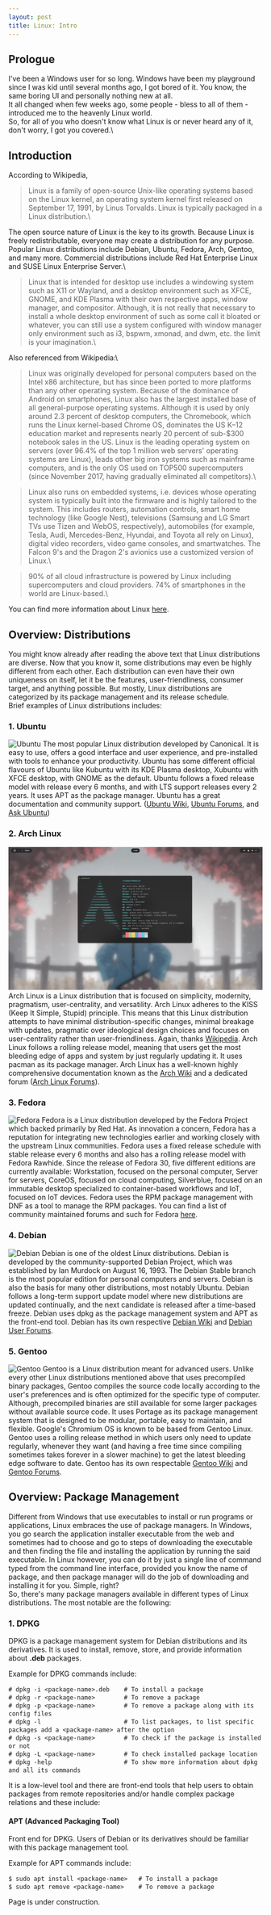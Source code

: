 ```yaml
---
layout: post
title: Linux: Intro
---
```


## Prologue
I've been a Windows user for so long. Windows have been my playground since I was kid until several months ago, I got bored of it.
You know, the same boring UI and personally nothing new at all.\
It all changed when few weeks ago, some people - bless to all of them - introduced me to the heavenly Linux world.\
So, for all of you who doesn't know what Linux is or never heard any of it, don't worry, I got you covered.\

## Introduction
According to Wikipedia,

> Linux is a family of open-source Unix-like operating systems based on the Linux kernel, an operating system kernel first released on September 17, 1991, by Linus Torvalds. Linux is typically packaged in a Linux distribution.\

The open source nature of Linux is the key to its growth. Because Linux is freely redistributable, everyone may create a distribution for any purpose. Popular Linux distributions include Debian, Ubuntu, Fedora, Arch, Gentoo, and many more. Commercial distributions include Red Hat Enterprise Linux and SUSE Linux Enterprise Server.\

> Linux that is intended for desktop use includes a windowing system such as X11 or Wayland, and a desktop environment such as XFCE, GNOME, and KDE Plasma with their own respective apps, window manager, and compositor. Although, it is not really that necessary to install a whole desktop environment of such as some call it bloated or whatever, you can still use a system configured with window manager only environment such as i3, bspwm, xmonad, and dwm, etc. the limit is your imagination.\

Also referenced from Wikipedia:\

> Linux was originally developed for personal computers based on the Intel x86 architecture, but has since been ported to more platforms than any other operating system. Because of the dominance of Android on smartphones, Linux also has the largest installed base of all general-purpose operating systems. Although it is used by only around 2.3 percent of desktop computers, the Chromebook, which runs the Linux kernel-based Chrome OS, dominates the US K–12 education market and represents nearly 20 percent of sub-$300 notebook sales in the US. Linux is the leading operating system on servers (over 96.4% of the top 1 million web servers' operating systems are Linux), leads other big iron systems such as mainframe computers, and is the only OS used on TOP500 supercomputers (since November 2017, having gradually eliminated all competitors).\

> Linux also runs on embedded systems, i.e. devices whose operating system is typically built into the firmware and is highly tailored to the system. This includes routers, automation controls, smart home technology (like Google Nest), televisions (Samsung and LG Smart TVs use Tizen and WebOS, respectively), automobiles (for example, Tesla, Audi, Mercedes-Benz, Hyundai, and Toyota all rely on Linux), digital video recorders, video game consoles, and smartwatches. The Falcon 9's and the Dragon 2's avionics use a customized version of Linux.\

> 90% of all cloud infrastructure is powered by Linux including supercomputers and cloud providers. 74% of smartphones in the world are Linux-based.\

You can find more information about Linux [here](https://en.wikipedia.org/wiki/Linux).

## Overview: Distributions
You might know already after reading the above text that Linux distributions are diverse. Now that you know it, some distributions may even be highly different from each other. Each distribution can even have their own uniqueness on itself, let it be the features, user-friendliness, consumer target, and anything possible. But mostly, Linux distributions are categorized by its package management and its release schedule.\
Brief examples of Linux distributions includes:
### 1. Ubuntu
![Ubuntu](https://upload.wikimedia.org/wikipedia/commons/thumb/9/97/Ubuntu_20.10_2880p_EN_31_12_2020_13_51_50.png/1280px-Ubuntu_20.10_2880p_EN_31_12_2020_13_51_50.png)
The most popular Linux distribution developed by Canonical. It is easy to use, offers a good interface and user experience, and pre-installed with tools to enhance your productivity. Ubuntu has some different official flavours of Ubuntu like Kubuntu with its KDE Plasma desktop, Xubuntu with XFCE desktop, with GNOME as the default. Ubuntu follows a fixed release model with release every 6 months, and with LTS support releases every 2 years. It uses APT as the package manager. Ubuntu has a great documentation and community support. ([Ubuntu Wiki](https://wiki.ubuntu.com/), [Ubuntu Forums](https://ubuntuforums.org/), and [Ask Ubuntu](https://askubuntu.com/))
### 2. Arch Linux
![Arch (Well, this is kinda diverse so I put my screenshot)](/img/arch.png)
Arch Linux is a Linux distribution that is focused on simplicity, modernity, pragmatism, user-centrality, and versatility. Arch Linux adheres to the KISS (Keep It Simple, Stupid) principle. This means that this Linux distribution attempts to have minimal distribution-specific changes, minimal breakage with updates, pragmatic over ideological design choices and focuses on user-centrality rather than user-friendliness. Again, thanks [Wikipedia](https://en.wikipedia.org/wiki/Arch_Linux). Arch Linux follows a rolling release model, meaning that users get the most bleeding edge of apps and system by just regularly updating it. It uses pacman as its package manager. Arch Linux has a well-known highly comprehensive documentation known as the [Arch Wiki](https://wiki.archlinux.org/) and a dedicated forum ([Arch Linux Forums](https://bbs.archlinux.org/)).
### 3. Fedora
![Fedora](https://upload.wikimedia.org/wikipedia/commons/thumb/a/a6/Fedora_33_with_its_default_desktop_environment_%28GNOME_3.38%29_and_background.png/1280px-Fedora_33_with_its_default_desktop_environment_%28GNOME_3.38%29_and_background.png)
Fedora is a Linux distribution developed by the Fedora Project which backed primarily by Red Hat. As innovation a concern, Fedora has a reputation for integrating new technologies earlier and working closely with the upstream Linux communities. Fedora uses a fixed release schedule with stable release every 6 months and also has a rolling release model with Fedora Rawhide. Since the release of Fedora 30, five different editions are currently available: Workstation, focused on the personal computer, Server for servers, CoreOS, focused on cloud computing, Silverblue, focused on an immutable desktop specialized to container-based workflows and IoT, focused on IoT devices. Fedora uses the RPM package management with DNF as a tool to manage the RPM packages. You can find a list of community maintained forums and such for Fedora [here](https://fedoraproject.org/wiki/Community_websites?rd=Community_Websites).
### 4. Debian
![Debian](https://upload.wikimedia.org/wikipedia/commons/thumb/f/fa/Debian10_Gnome.png/1280px-Debian10_Gnome.png)
Debian is one of the oldest Linux distributions. Debian is developed by the community-supported Debian Project, which was established by Ian Murdock on August 16, 1993. The Debian Stable branch is the most popular edition for personal computers and servers. Debian is also the basis for many other distributions, most notably Ubuntu. Debian follows a long-term support update model where new distributions are updated continually, and the next candidate is released after a time-based freeze. Debian uses dpkg as the package management system and APT as the front-end tool. Debian has its own respective [Debian Wiki](https://wiki.debian.org/) and [Debian User Forums](http://forums.debian.net/).
### 5. Gentoo
![Gentoo](https://upload.wikimedia.org/wikipedia/commons/1/11/Gentoo12.0.jpg)
Gentoo is a Linux distribution meant for advanced users. Unlike every other Linux distributions mentioned above that uses precompiled binary packages, Gentoo compiles the source code locally according to the user's preferences and is often optimized for the specific type of computer. Although, precompiled binaries are still available for some larger packages without available source code. It uses Portage as its package management system that is designed to be modular, portable, easy to maintain, and flexible. Google's Chromium OS is known to be based from Gentoo Linux. Gentoo uses a rolling release method in which users only need to update regularly, whenever they want (and having a free time since compiling sometimes takes forever in a slower machine) to get the latest bleeding edge software to date. Gentoo has its own respectable [Gentoo Wiki](https://wiki.gentoo.org/) and [Gentoo Forums](https://forums.gentoo.org/).

## Overview: Package Management
Different from Windows that use executables to install or run programs or applications, Linux embraces the use of package managers. In Windows, you go search the application installer executable from the web and sometimes had to choose and go to steps of downloading the executable and then finding the file and installing the application by running the said executable. In Linux however, you can do it by just a single line of command typed from the command line interface, provided you know the name of package, and then package manager will do the job of downloading and installing it for you. Simple, right?\
So, there's many package managers available in different types of Linux distributions. The most notable are the following:
### 1.  DPKG
DPKG is a package management system for Debian distributions and its derivatives. It is used to install, remove, store, and provide information about <b>.deb</b> packages.

Example for DPKG commands include:
```
# dpkg -i <package-name>.deb    # To install a package
# dpkg -r <package-name>        # To remove a package
# dpkg -p <package-name>        # To remove a package along with its config files
# dpkg -l                       # To list packages, to list specific packages add a <package-name> after the option
# dpkg -s <package-name>        # To check if the package is installed or not
# dpkg -L <package-name>        # To check installed package location
# dpkg -help                    # To show more information about dpkg and all its commands
```
It is a low-level tool and there are front-end tools that help users to obtain packages from remote repositories and/or handle complex package relations and these include:
#### APT (Advanced Packaging Tool)
Front end for DPKG. Users of Debian or its derivatives should be familiar with this package management tool.

Example for APT commands include:
```
$ sudo apt install <package-name>   # To install a package
$ sudo apt remove <package-name>    # To remove a package
```
Page is under construction.